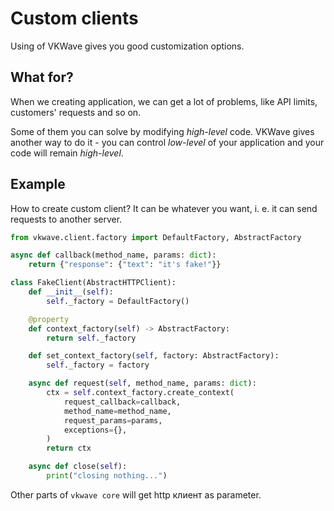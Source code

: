 # Custom clients

Using of VKWave gives you good customization options. 


## What for?

When we creating application, we can get a lot of problems, like API limits, customers' requests and so on. 

Some of them you can solve by modifying *high-level* code. VKWave gives another way to do it - you can control *low-level* of your application and your code will remain *high-level*.

## Example

How to create custom client? It can be whatever you want, i. e. it can send requests to another server.


```python
from vkwave.client.factory import DefaultFactory, AbstractFactory

async def callback(method_name, params: dict):
    return {"response": {"text": "it's fake!"}}

class FakeClient(AbstractHTTPClient):
    def __init__(self):
        self._factory = DefaultFactory()

    @property
    def context_factory(self) -> AbstractFactory:
        return self._factory

    def set_context_factory(self, factory: AbstractFactory):
        self._factory = factory

    async def request(self, method_name, params: dict):
        ctx = self.context_factory.create_context(
            request_callback=callback,
            method_name=method_name,
            request_params=params,
            exceptions={},
        )
        return ctx

    async def close(self):
        print("closing nothing...")

```

Other parts of `vkwave core` will get http клиент as parameter.
